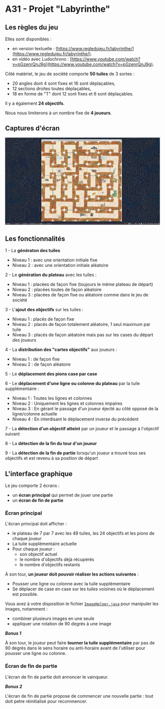 A31 - Projet "Labyrinthe"
=========================


Les règles du jeu
-----------------

Elles sont disponibles :

- en version textuelle : [https://www.regledujeu.fr/labyrinthe/](https://www.regledujeu.fr/labyrinthe/).
- en vidéo avec Ludochrono : [https://www.youtube.com/watch?v=pGzenrQnJ9g](https://www.youtube.com/watch?v=pGzenrQnJ9g).

Côté matériel, le jeu de société comporte **50 tuiles** de 3 sortes :

- 20 angles dont 4 sont fixes et 16 sont déplaçables,
- 12 sections droites toutes déplaçables,
- 18 en forme de "T" dont 12 sont fixes et 6 sont déplaçables.

Il y a également **24 objectifs**.

Nous nous limiterons à un nombre fixe de **4 joueurs**.

Captures d'écran
-----------------

![Plateau statique](screenshots/static_gameboard.png)


Les fonctionnalités
-------------------

1 - La **génératon des tuiles**

- Niveau 1 : avec une orientation initiale fixe
- Niveau 2 : avec une orientation initiale aléatoire

2 - Le **génération du plateau** avec les tuiles :

- Niveau 1 : placées de façon fixe (toujours le même plateau de départ)
- Niveau 2 : placées toutes de façon aléatoire
- Niveau 3 : placées de façon fixe ou aléatoire comme dans le jeu de société

3 - L'**ajout des objectifs** sur les tuiles :

- Niveau 1 : placés de façon fixe
- Niveau 2 : placés de façon totalement aléatoire, 1 seul maximum par tuile
- Niveau 3 : placés de façon aléatoire mais pas sur les cases du départ des joueurs

4 - La **distribution des "cartes objectifs"** aux joueurs :

- Niveau 1 : de façon fixe
- Niveau 2 : de façon aléatoire

5 - Le **déplacement des pions case par case**

6 - Le **déplacement d'une ligne ou colonne du plateau** par la tuile supplémentaire :

- Niveau 1 : Toutes les lignes et colonnes
- Niveau 2 : Uniquement les lignes et colonnes impaires
- Niveau 3 : En gérant le passage d'un joueur éjecté au côté opposé de la ligne/colonne actuelle
- Niveau 4 : En interdisant le déplacement inverse du précédent

7 - La **détection d'un objectif atteint** par un joueur et le passage à l'objectif suivant

8 - La **détection de la fin du tour d'un joueur**

9 - La **détection de la fin de partie** lorsqu'un joueur a trouvé tous ses objectifs et est revenu à sa position de départ

L'interface graphique
---------------------

Le jeu comporte 2 écrans :

- un **écran principal** qui permet de jouer une partie
- un **écran de fin de partie**

### Écran principal

L'écran principal doit afficher :

- le plateau de 7 par 7 avec les 49 tuiles, les 24 objectifs et les pions de chaque joueur
- La tuile supplémentaire actuelle
- Pour chaque joueur :
  - son objectif actuel
  - le nombre d'objectifs déjà récupérés
  - le nombre d'objectifs restants

À son tour, **un joueur doit pouvoir réaliser les actions suivantes** :

- Pousser une ligne ou colonne avec la tuile supplémentaire
- Se déplacer de case en case sur les tuiles voisines où le déplacement est possible.

Vous avez à votre disposition le fichier [`ImageHelper.java`](src/main/views/helpers/ImageHelper.java) pour manipuler les images, notamment :

- combiner plusieurs images en une seule
- appliquer une rotation de 90 degrés à une image

***Bonus 1***

À son tour, le joueur peut faire **tourner la tuile supplémentaire** par pas de 90 degrés dans le sens horaire ou anti-horaire avant de l'utiliser pour pousser une ligne ou colonne.

### Écran de fin de partie

L'écran de fin de partie doit annoncer le vainqueur.

***Bonus 2***

L'écran de fin de partie propose de commencer une nouvelle partie : tout doit petre réinitialisé pour recommencer.
